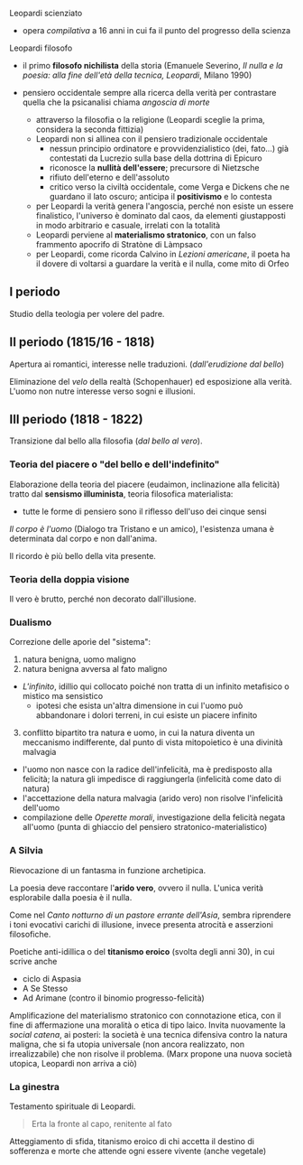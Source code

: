 Leopardi scienziato
* opera *compilativa* a 16 anni in cui fa il punto del progresso della scienza

Leopardi filosofo
* il primo **filosofo nichilista** della storia (Emanuele Severino, *Il nulla e la poesia: alla fine dell'età della tecnica, Leopardi*, Milano 1990)

* pensiero occidentale sempre alla ricerca della verità per contrastare quella che la psicanalisi chiama *angoscia di morte*
  * attraverso la filosofia o la religione (Leopardi sceglie la prima, considera la seconda fittizia)
  * Leopardi non si allinea con il pensiero tradizionale occidentale
    * nessun principio ordinatore e provvidenzialistico (dei, fato...) già contestati da Lucrezio sulla base della dottrina di Epicuro
    * riconosce la **nullità dell'essere**; precursore di Nietzsche
    * rifiuto dell'eterno e dell'assoluto
    * critico verso la civiltà occidentale, come Verga e Dickens che ne guardano il lato oscuro; anticipa il **positivismo** e lo contesta
  * per Leopardi la verità genera l'angoscia, perché non esiste un essere finalistico, l'universo è dominato dal caos, da elementi giustapposti in modo arbitrario e casuale, irrelati con la totalità
  * Leopardi perviene al **materialismo stratonico**, con un falso frammento apocrifo di Stratòne di Làmpsaco
  * per Leopardi, come ricorda Calvino in *Lezioni americane*, il poeta ha il dovere di voltarsi a guardare la verità e il nulla, come mito di Orfeo

## I periodo

Studio della teologia per volere del padre.

## II periodo (1815/16 - 1818)

Apertura ai romantici, interesse nelle traduzioni. (*dall'erudizione dal bello*)

Eliminazione del *velo* della realtà (Schopenhauer) ed esposizione alla verità. L'uomo non nutre interesse verso sogni e illusioni.

## III periodo (1818 - 1822)

Transizione dal bello alla filosofia (*dal bello al vero*).

### Teoria del piacere o "del bello e dell'indefinito"
Elaborazione della teoria del piacere (eudaimon, inclinazione alla felicità) tratto dal **sensismo illuminista**, teoria filosofica materialista:
* tutte le forme di pensiero sono il riflesso dell'uso dei cinque sensi

*Il corpo è l'uomo* (Dialogo tra Tristano e un amico), l'esistenza umana è determinata dal corpo e non dall'anima.

Il ricordo è più bello della vita presente.

### Teoria della doppia visione

Il vero è brutto, perché non decorato dall'illusione.

### Dualismo

Correzione delle aporìe del "sistema":
1. natura benigna, uomo maligno
2. natura benigna avversa al fato maligno
  * *L'infinito*, idillio qui collocato poiché non tratta di un infinito metafisico o mistico ma sensistico
    * ipotesi che esista un'altra dimensione in cui l'uomo può abbandonare i dolori terreni, in cui esiste un piacere infinito
3. conflitto bipartito tra natura e uomo, in cui la natura diventa un meccanismo indifferente, dal punto di vista mitopoietico è una divinità malvagia
  * l'uomo non nasce con la radice dell'infelicità, ma è predisposto alla felicità; la natura gli impedisce di raggiungerla (infelicità come dato di natura)
  * l'accettazione della natura malvagia (arido vero) non risolve l'infelicità dell'uomo
  * compilazione delle *Operette morali*, investigazione della felicità negata all'uomo (punta di ghiaccio del pensiero stratonico-materialistico)

### A Silvia

Rievocazione di un fantasma in funzione archetipica.

La poesia deve raccontare l'**arido vero**, ovvero il nulla. L'unica verità esplorabile dalla poesia è il nulla.

Come nel *Canto notturno di un pastore errante dell'Asia*, sembra riprendere i toni evocativi carichi di illusione, invece presenta atrocità e asserzioni filosofiche.

Poetiche anti-idillica o del **titanismo eroico** (svolta degli anni 30), in cui scrive anche
* ciclo di Aspasia
* A Se Stesso
* Ad Arimane (contro il binomio progresso-felicità)

Amplificazione del materialismo stratonico con connotazione etica, con il fine di affermazione una moralità o etica di tipo laico. Invita nuovamente la *social catena*, ai posteri: la società è una tecnica difensiva contro la natura maligna, che si fa utopia universale (non ancora realizzato, non irrealizzabile) che non risolve il problema. (Marx propone una nuova società utopica, Leopardi non arriva a ciò)

### La ginestra

Testamento spirituale di Leopardi.

> Erta la fronte al capo, renitente al fato

Atteggiamento di sfida, titanismo eroico di chi accetta il destino di sofferenza e morte che attende ogni essere vivente (anche vegetale)


